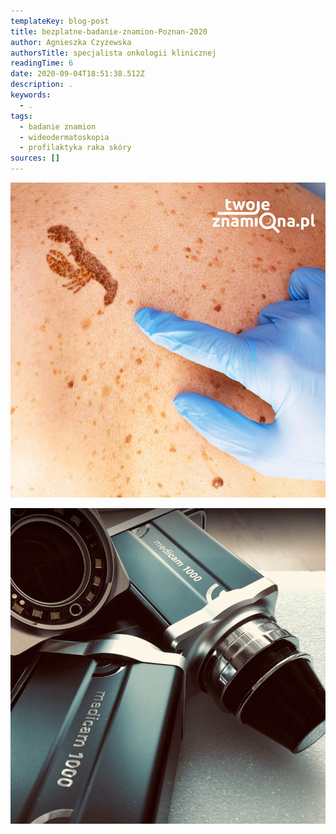 ```yaml
---
templateKey: blog-post
title: bezplatne-badanie-znamion-Poznan-2020
author: Agnieszka Czyżewska
authorsTitle: specjalista onkologii klinicznej
readingTime: 6
date: 2020-09-04T18:51:38.512Z
description: .
keywords:
  - .
tags:
  - badanie znamion
  - wideodermatoskopia
  - profilaktyka raka skóry
sources: []
---
```

![czerniak](img/badanie_znamion.jpg "czerniak")

![czerniak](img/dermatoskopia.png "czerniak")
